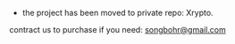 * the  project has been moved to private repo: Xrypto.

contract us to purchase if you need: songbohr@gmail.com
